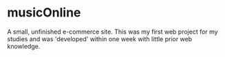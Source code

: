 # musicOnline
 A small, unfinished e-commerce site. 
 This was my first web project for my studies and was 'developed' within one week with little prior web knowledge.
